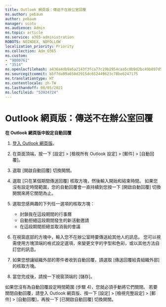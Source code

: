 ```yaml
---
title: Outlook 網頁版：傳送不在辦公室回覆
ms.author: pebaum
author: pebaum
manager: scotv
ms.audience: Admin
ms.topic: article
ms.service: o365-administration
ROBOTS: NOINDEX, NOFOLLOW
localization_priority: Priority
ms.collection: Adm_O365
ms.custom:
- "9000761"
- "3514"
ms.openlocfilehash: a436a4db9a6a2143f3fca77c29b2954caa5c8b9d2bc49b897d533104fc7ddde4
ms.sourcegitcommit: b5f7da89a650d2915dc652449623c78be6247175
ms.translationtype: HT
ms.contentlocale: zh-TW
ms.lasthandoff: 08/05/2021
ms.locfileid: "53924724"
---
```

# <a name="outlook-on-the-web-send-out-of-office-replies"></a>Outlook 網頁版：傳送不在辦公室回覆

**在 Outlook 網頁版中設定自動回覆**

1. [登入 Outlook 網頁版](https://support.office.com/article/how-to-sign-in-to-outlook-on-the-web-763fab4d-0138-4814-b450-37fc286bcb79)。

2. 在頁面頂端，按一下 [設定] > [檢視所有 Outlook 設定] > [郵件] > [自動回覆]。

3. 選取 [開啟自動回覆] 切換開關。

4. 選取 [只在某個期間傳送回覆] 核取方塊，然後輸入開始和結束時間。 如果您沒有設定時間範圍，您的自動回覆會一直持續到您按一下 [開啟自動回覆] 切換開關來將它關閉為止。

5. 選取您感興趣的下列任一選項的核取方塊：
    - 封鎖我在這段期間的行事曆
    - 自動拒絕這段期間發生的新活動邀請
    - 在這段期間拒絕並取消我的會議

6. 在視窗底部的方塊中，輸入您不在辦公室時要傳送給其他人的訊息。 您可以視需使用方塊頂端的格式設定選項，來變更文字的字型和色彩，或以其他方法自訂您的訊息。

7. 如果您想讓組織外部的寄件者收到自動回覆，請選取 [傳送回覆給貴組織外部] 的核取方塊。

8. 當您完成後，請按一下視窗頂端的 [儲存]。

如果您沒有為自動回覆設定時間範圍 (步驟 4)，您就必須手動將它們關閉。 若要關閉自動回覆，請登入 Outlook 網頁版、按一下 [設定] > [檢視完整設定] > [郵件] > [自動回覆]，再按一下 [已開啟自動回覆] 切換開關。
